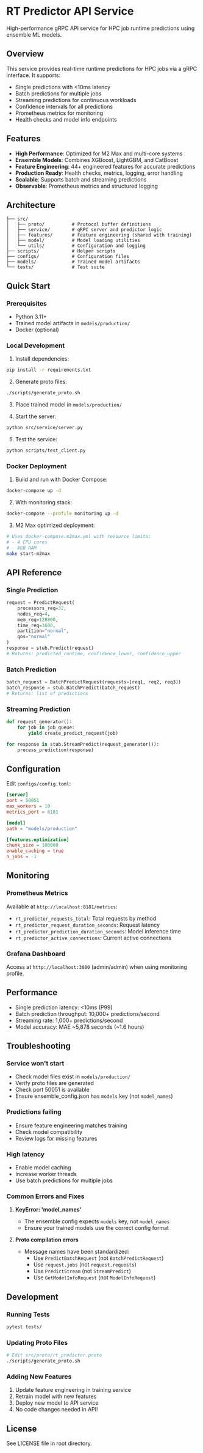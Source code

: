 # RT Predictor API Service

High-performance gRPC API service for HPC job runtime predictions using ensemble ML models.

## Overview

This service provides real-time runtime predictions for HPC jobs via a gRPC interface. It supports:
- Single predictions with <10ms latency
- Batch predictions for multiple jobs
- Streaming predictions for continuous workloads
- Confidence intervals for all predictions
- Prometheus metrics for monitoring
- Health checks and model info endpoints

## Features

- **High Performance**: Optimized for M2 Max and multi-core systems
- **Ensemble Models**: Combines XGBoost, LightGBM, and CatBoost
- **Feature Engineering**: 44+ engineered features for accurate predictions
- **Production Ready**: Health checks, metrics, logging, error handling
- **Scalable**: Supports batch and streaming predictions
- **Observable**: Prometheus metrics and structured logging

## Architecture

```
├── src/
│   ├── proto/          # Protocol buffer definitions
│   ├── service/        # gRPC server and predictor logic
│   ├── features/       # Feature engineering (shared with training)
│   ├── model/          # Model loading utilities
│   └── utils/          # Configuration and logging
├── scripts/            # Helper scripts
├── configs/            # Configuration files
├── models/             # Trained model artifacts
└── tests/              # Test suite
```

## Quick Start

### Prerequisites

- Python 3.11+
- Trained model artifacts in `models/production/`
- Docker (optional)

### Local Development

1. Install dependencies:
```bash
pip install -r requirements.txt
```

2. Generate proto files:
```bash
./scripts/generate_proto.sh
```

3. Place trained model in `models/production/`

4. Start the server:
```bash
python src/service/server.py
```

5. Test the service:
```bash
python scripts/test_client.py
```

### Docker Deployment

1. Build and run with Docker Compose:
```bash
docker-compose up -d
```

2. With monitoring stack:
```bash
docker-compose --profile monitoring up -d
```

3. M2 Max optimized deployment:
```bash
# Uses docker-compose.m2max.yml with resource limits:
# - 4 CPU cores
# - 8GB RAM
make start-m2max
```

## API Reference

### Single Prediction
```python
request = PredictRequest(
    processors_req=32,
    nodes_req=4,
    mem_req=128000,
    time_req=3600,
    partition="normal",
    qos="normal"
)
response = stub.Predict(request)
# Returns: predicted_runtime, confidence_lower, confidence_upper
```

### Batch Prediction
```python
batch_request = BatchPredictRequest(requests=[req1, req2, req3])
batch_response = stub.BatchPredict(batch_request)
# Returns: list of predictions
```

### Streaming Prediction
```python
def request_generator():
    for job in job_queue:
        yield create_predict_request(job)

for response in stub.StreamPredict(request_generator()):
    process_prediction(response)
```

## Configuration

Edit `configs/config.toml`:

```toml
[server]
port = 50051
max_workers = 10
metrics_port = 8181

[model]
path = "models/production"

[features.optimization]
chunk_size = 100000
enable_caching = true
n_jobs = -1
```

## Monitoring

### Prometheus Metrics

Available at `http://localhost:8181/metrics`:
- `rt_predictor_requests_total`: Total requests by method
- `rt_predictor_request_duration_seconds`: Request latency
- `rt_predictor_prediction_duration_seconds`: Model inference time
- `rt_predictor_active_connections`: Current active connections

### Grafana Dashboard

Access at `http://localhost:3000` (admin/admin) when using monitoring profile.

## Performance

- Single prediction latency: <10ms (P99)
- Batch prediction throughput: 10,000+ predictions/second
- Streaming rate: 1,000+ predictions/second
- Model accuracy: MAE ~5,878 seconds (~1.6 hours)

## Troubleshooting

### Service won't start
- Check model files exist in `models/production/`
- Verify proto files are generated
- Check port 50051 is available
- Ensure ensemble_config.json has `models` key (not `model_names`)

### Predictions failing
- Ensure feature engineering matches training
- Check model compatibility
- Review logs for missing features

### High latency
- Enable model caching
- Increase worker threads
- Use batch predictions for multiple jobs

### Common Errors and Fixes

1. **KeyError: 'model_names'**
   - The ensemble config expects `models` key, not `model_names`
   - Ensure your trained models use the correct config format

2. **Proto compilation errors**
   - Message names have been standardized:
     - Use `PredictBatchRequest` (not `BatchPredictRequest`)
     - Use `request.jobs` (not `request.requests`)
     - Use `PredictStream` (not `StreamPredict`)
     - Use `GetModelInfoRequest` (not `ModelInfoRequest`)

## Development

### Running Tests
```bash
pytest tests/
```

### Updating Proto Files
```bash
# Edit src/proto/rt_predictor.proto
./scripts/generate_proto.sh
```

### Adding New Features
1. Update feature engineering in training service
2. Retrain model with new features
3. Deploy new model to API service
4. No code changes needed in API!

## License

See LICENSE file in root directory.
